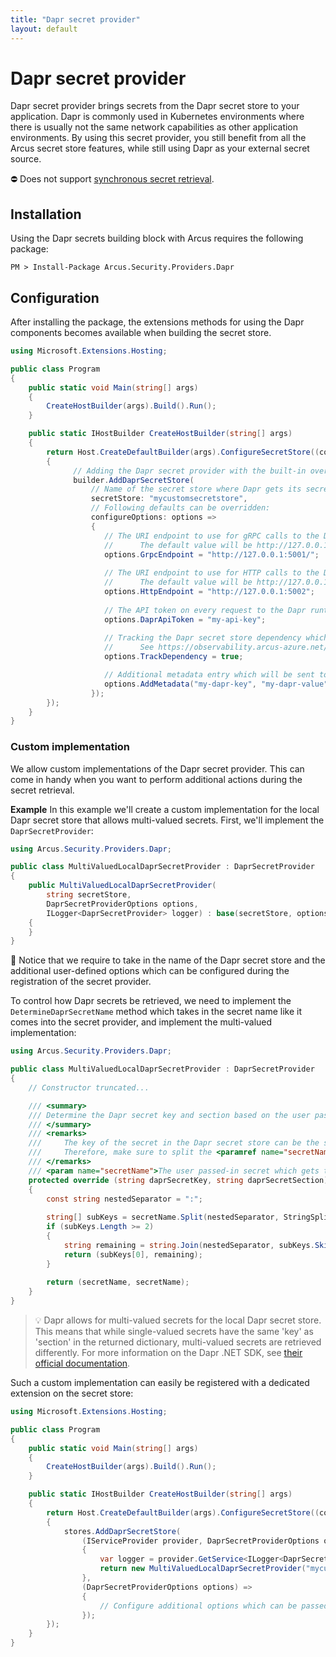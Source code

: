 ```yaml
---
title: "Dapr secret provider"
layout: default
---
```


# Dapr secret provider
Dapr secret provider brings secrets from the Dapr secret store to your application. Dapr is commonly used in Kubernetes environments where there is usually not the same network capabilities as other application environments.
By using this secret provider, you still benefit from all the Arcus secret store features, while still using Dapr as your external secret source.

⛔ Does not support [synchronous secret retrieval](../../secrets/general.md).

## Installation
Using the Dapr secrets building block with Arcus requires the following package:

```shell
PM > Install-Package Arcus.Security.Providers.Dapr
```

## Configuration
After installing the package, the extensions methods for using the Dapr components becomes available when building the secret store.

```csharp
using Microsoft.Extensions.Hosting;

public class Program
{
    public static void Main(string[] args)
    {
        CreateHostBuilder(args).Build().Run();
    }

    public static IHostBuilder CreateHostBuilder(string[] args)
    {    
        return Host.CreateDefaultBuilder(args).ConfigureSecretStore((context, config, builder) =>
        {
              // Adding the Dapr secret provider with the built-in overloads.
              builder.AddDaprSecretStore(
                  // Name of the secret store where Dapr gets its secrets.
                  secretStore: "mycustomsecretstore",
                  // Following defaults can be overridden:
                  configureOptions: options =>
                  {
                     // The URI endpoint to use for gRPC calls to the Dapr runtime.
                     //      The default value will be http://127.0.0.1:DAPR_GRPC_PORT where DAPR_GRPC_PORT represents the value of the DAPR_GRPC_PORT environment variable.
                     options.GrpcEndpoint = "http://127.0.0.1:5001/";
        
                     // The URI endpoint to use for HTTP calls to the Dapr runtime.
                     //      The default value will be http://127.0.0.1:DAPR_HTTP_PORT where DAPR_HTTP_PORT represents the value of the DAPR_HTTP_PORT environment variable.
                     options.HttpEndpoint = "http://127.0.0.1:5002";
        
                     // The API token on every request to the Dapr runtime (added to the request's headers).
                     options.DaprApiToken = "my-api-key";
        
                     // Tracking the Dapr secret store dependency which works well together with Application Insights (default: `false`).
                     //      See https://observability.arcus-azure.net/features/writing-different-telemetry-types#measuring-custom-dependencies for more information.
                     options.TrackDependency = true;

                     // Additional metadata entry which will be sent to the Dapr secret store on every request.
                     options.AddMetadata("my-dapr-key", "my-dapr-value");
                  });
        });
    }
}
```

### Custom implementation
We allow custom implementations of the Dapr secret provider.
This can come in handy when you want to perform additional actions during the secret retrieval.

**Example**
In this example we'll create a custom implementation for the local Dapr secret store that allows multi-valued secrets.
First, we'll implement the `DaprSecretProvider`:

```csharp
using Arcus.Security.Providers.Dapr;

public class MultiValuedLocalDaprSecretProvider : DaprSecretProvider
{
    public MultiValuedLocalDaprSecretProvider(
        string secretStore, 
        DaprSecretProviderOptions options, 
        ILogger<DaprSecretProvider> logger) : base(secretStore, options, logger)
    {
    }
}
```

👀 Notice that we require to take in the name of the Dapr secret store and the additional user-defined options which can be configured during the registration of the secret provider.

To control how Dapr secrets be retrieved, we need to implement the `DetermineDaprSecretName` method which takes in the secret name like it comes into the secret provider, and implement the multi-valued implementation:

```csharp
using Arcus.Security.Providers.Dapr;

public class MultiValuedLocalDaprSecretProvider : DaprSecretProvider
{
    // Constructor truncated...

    /// <summary>
    /// Determine the Dapr secret key and section based on the user passed-in <paramref name="secretName"/>.
    /// </summary>
    /// <remarks>
    ///     The key of the secret in the Dapr secret store can be the same as the section for single-valued Dapr secrets, but is different in multi-valued Dapr secrets.
    ///     Therefore, make sure to split the <paramref name="secretName"/> into the required (key, section) pair for your use-case.
    /// </remarks>
    /// <param name="secretName">The user passed-in secret which gets translated to a Dapr secret key and section.</param>
    protected override (string daprSecretKey, string daprSecretSection) DetermineDaprSecretName(string secretName)
    {
        const string nestedSeparator = ":";
    
        string[] subKeys = secretName.Split(nestedSeparator, StringSplitOptions.RemoveEmptyEntries);
        if (subKeys.Length >= 2)
        {
            string remaining = string.Join(nestedSeparator, subKeys.Skip(1));
            return (subKeys[0], remaining);
        }
    
        return (secretName, secretName);
    }
}
```

> 💡 Dapr allows for multi-valued secrets for the local Dapr secret store. This means that while single-valued secrets have the same 'key' as 'section' in the returned dictionary, multi-valued secrets are retrieved differently. For more information on the Dapr .NET SDK, see [their official documentation](https://docs.dapr.io/developing-applications/sdks/dotnet/).

Such a custom implementation can easily be registered with a dedicated extension on the secret store:

```csharp
using Microsoft.Extensions.Hosting;

public class Program
{
    public static void Main(string[] args)
    {
        CreateHostBuilder(args).Build().Run();
    }

    public static IHostBuilder CreateHostBuilder(string[] args)
    {    
        return Host.CreateDefaultBuilder(args).ConfigureSecretStore((config, context, stores) =>
        {
            stores.AddDaprSecretStore(
                (IServiceProvider provider, DaprSecretProviderOptions options) =>
                {
                    var logger = provider.GetService<ILogger<DaprSecretProvider>>();
                    return new MultiValuedLocalDaprSecretProvider("mycustomsecretstore", options, logger);
                },
                (DaprSecretProviderOptions options) => 
                { 
                    // Configure additional options which can be passed in the implementation factory function of the custom implementation.
                });
        });
    }
}
```